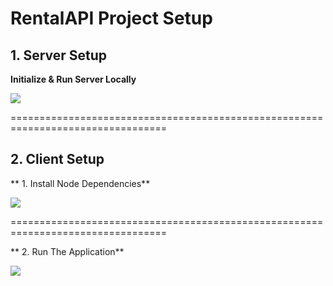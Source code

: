 # RentalAPI Project Setup

## 1. Server Setup

**Initialize & Run Server Locally**

![](https://github.com/YoniProbeh/RentalAPI/blob/master/Server/Library/img/build-min.gif?raw=true)

=================================================================================

## 2. Client Setup

** 1. Install Node Dependencies**

![](https://github.com/YoniProbeh/RentalAPI/blob/master/Client/src/img/install-min.gif?raw=true)

=================================================================================

** 2. Run The Application**

![](https://github.com/YoniProbeh/RentalAPI/blob/master/Client/src/img/serve-min.gif?raw=true)
